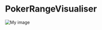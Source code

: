 # PokerRangeVisualiser


![My image](dugler1990/dugler1990.github.io/PokerRangeVisualiser/img/ReadMePic1.jpg)
